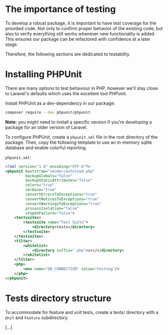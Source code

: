 # The importance of testing
To develop a robust package, it is important to have test coverage for the provided code. 
Not only to confirm proper behavior of the existing code, but also to verify everything still works whenever new functionality is added.
This ensures our package can be refactored with confidence at a later stage.

Therefore, the following sections are dedicated to testability.

# Installing PHPUnit
There are many options to test behaviour in PHP, however we'll stay close to Laravel's defaults which uses the excellent tool PHPunit.

Install PHPUnit as a dev-dependency in our package:

```bash
composer require --dev phpunit/phpunit
```

**Note:** you might need to install a specific version if you’re developing a package for an older version of Laravel.

To configure PHPUnit, create a `phpunit.xml` file in the root directory of the package. 
Then, copy the following template to use an in-memory sqlite database and enable colorful reporting.

`phpunit.xml`:
```xml
<?xml version="1.0" encoding="UTF-8"?>
<phpunit bootstrap="vendor/autoload.php"
         backupGlobals="false"
         backupStaticAttributes="false"
         colors="true"
         verbose="true"
         convertErrorsToExceptions="true"
         convertNoticesToExceptions="true"
         convertWarningsToExceptions="true"
         processIsolation="false"
         stopOnFailure="false">
    <testsuites>
        <testsuite name="Test Suite">
            <directory>tests</directory>
        </testsuite>
    </testsuites>
    <filter>
        <whitelist>
            <directory suffix=".php">src/</directory>
        </whitelist>
    </filter>
    <php>
        <env name="DB_CONNECTION" value="testing"/>
    </php>
</phpunit>
```

# Tests directory structure
To accommodate for feature and unit tests, create a tests/ directory with a `Unit` and `Feature` subdirectory.

[...]
